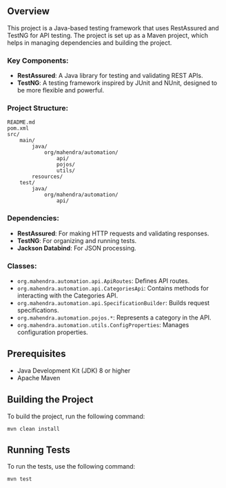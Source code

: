 ## Overview

This project is a Java-based testing framework that uses RestAssured and TestNG for API testing. The project is set up as a Maven project, which helps in managing dependencies and building the project.

### Key Components:
- **RestAssured**: A Java library for testing and validating REST APIs.
- **TestNG**: A testing framework inspired by JUnit and NUnit, designed to be more flexible and powerful.

### Project Structure:

```
README.md
pom.xml
src/
    main/
        java/
            org/mahendra/automation/
                api/
                pojos/
                utils/
        resources/
    test/
        java/
            org/mahendra/automation/
                api/
```

### Dependencies:
- **RestAssured**: For making HTTP requests and validating responses.
- **TestNG**: For organizing and running tests.
- **Jackson Databind**: For JSON processing.

### Classes:
- `org.mahendra.automation.api.ApiRoutes`: Defines API routes.
- `org.mahendra.automation.api.CategoriesApi`: Contains methods for interacting with the Categories API.
- `org.mahendra.automation.api.SpecificationBuilder`: Builds request specifications.
- `org.mahendra.automation.pojos.*`: Represents a category in the API.
- `org.mahendra.automation.utils.ConfigProperties`: Manages configuration properties.

## Prerequisites

- Java Development Kit (JDK) 8 or higher
- Apache Maven

## Building the Project

To build the project, run the following command:

```
mvn clean install
```

## Running Tests

To run the tests, use the following command:

```
mvn test
```
